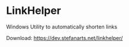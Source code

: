 # LinkHelper
Windows Utility to automatically shorten links

Download: https://dev.stefanarts.net/linkhelper/
